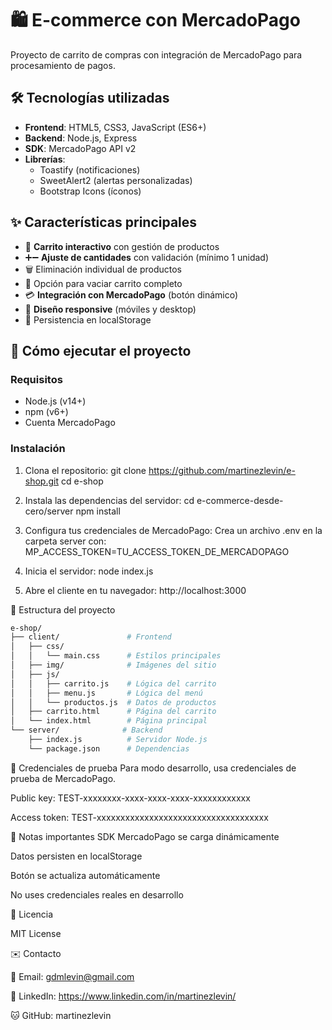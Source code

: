 # 🛍️ E-commerce con MercadoPago

Proyecto de carrito de compras con integración de MercadoPago para procesamiento de pagos.

## 🛠 Tecnologías utilizadas
- **Frontend**: HTML5, CSS3, JavaScript (ES6+)
- **Backend**: Node.js, Express
- **SDK**: MercadoPago API v2
- **Librerías**: 
  - Toastify (notificaciones)
  - SweetAlert2 (alertas personalizadas) 
  - Bootstrap Icons (íconos)

## ✨ Características principales
- 🛒 **Carrito interactivo** con gestión de productos
- ➕➖ **Ajuste de cantidades** con validación (mínimo 1 unidad)
- 🗑️ Eliminación individual de productos
- 🧹 Opción para vaciar carrito completo
- 💳 **Integración con MercadoPago** (botón dinámico)
- 📱 **Diseño responsive** (móviles y desktop)
- 💾 Persistencia en localStorage

## 🚀 Cómo ejecutar el proyecto

### Requisitos
- Node.js (v14+)
- npm (v6+)
- Cuenta MercadoPago

### Instalación
1. Clona el repositorio:
git clone https://github.com/martinezlevin/e-shop.git
cd e-shop

2. Instala las dependencias del servidor:
cd e-commerce-desde-cero/server
npm install

3. Configura tus credenciales de MercadoPago:
Crea un archivo .env en la carpeta server con:
MP_ACCESS_TOKEN=TU_ACCESS_TOKEN_DE_MERCADOPAGO

4. Inicia el servidor:
node index.js

5. Abre el cliente en tu navegador:
http://localhost:3000

📂 Estructura del proyecto

```bash
e-shop/
├── client/               # Frontend
│   ├── css/
│   │   └── main.css      # Estilos principales
│   ├── img/              # Imágenes del sitio
│   ├── js/
│   │   ├── carrito.js    # Lógica del carrito
│   │   ├── menu.js       # Lógica del menú
│   │   └── productos.js  # Datos de productos
│   ├── carrito.html      # Página del carrito
│   └── index.html        # Página principal
└── server/              # Backend
    ├── index.js          # Servidor Node.js
    └── package.json      # Dependencias
```
🔑 Credenciales de prueba
Para modo desarrollo, usa credenciales de prueba de MercadoPago.

Public key: TEST-xxxxxxxx-xxxx-xxxx-xxxx-xxxxxxxxxxxx

Access token: TEST-xxxxxxxxxxxxxxxxxxxxxxxxxxxxxxxxxxxx

📝 Notas importantes
SDK MercadoPago se carga dinámicamente

Datos persisten en localStorage

Botón se actualiza automáticamente

No uses credenciales reales en desarrollo

📄 Licencia

MIT License

✉️ Contacto

📧 Email: gdmlevin@gmail.com

💼 LinkedIn: https://www.linkedin.com/in/martinezlevin/

🐱 GitHub: martinezlevin